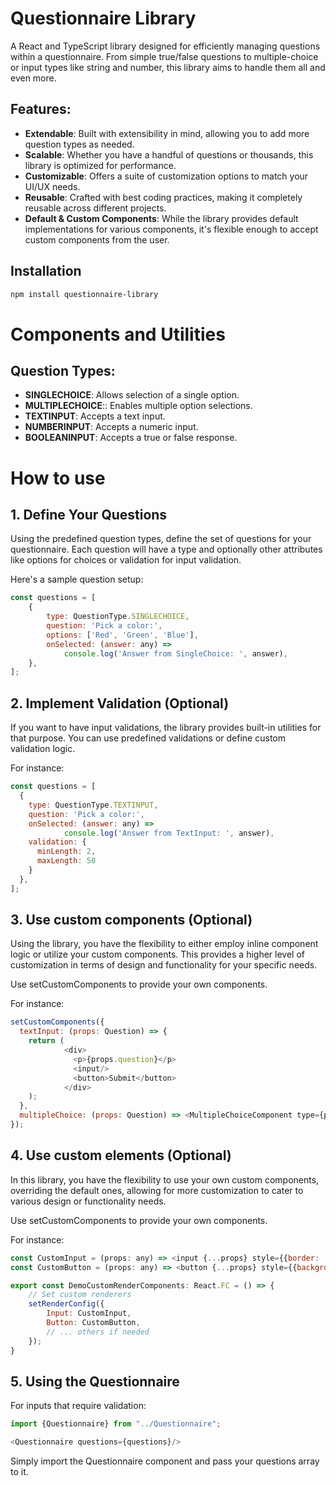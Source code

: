 # Questionnaire Library

A React and TypeScript library designed for efficiently managing questions within a questionnaire. From simple
true/false questions to multiple-choice or input types like string and number, this library aims to handle them all and
even more.

## Features:

- **Extendable**: Built with extensibility in mind, allowing you to add more question types as needed.
- **Scalable**: Whether you have a handful of questions or thousands, this library is optimized for performance.
- **Customizable**: Offers a suite of customization options to match your UI/UX needs.
- **Reusable**: Crafted with best coding practices, making it completely reusable across different projects.
- **Default & Custom Components**: While the library provides default implementations for various components, it's
  flexible enough to accept custom components from the user.

## Installation

```bash
npm install questionnaire-library
```

# Components and Utilities

## Question Types:

- **SINGLECHOICE**: Allows selection of a single option.
- **MULTIPLECHOICE**:: Enables multiple option selections.
- **TEXTINPUT**: Accepts a text input.
- **NUMBERINPUT**: Accepts a numeric input.
- **BOOLEANINPUT**: Accepts a true or false response.

# How to use

## 1. Define Your Questions

Using the predefined question types, define the set of questions for your questionnaire. Each question will have a type and optionally other attributes like options for choices or validation for input validation.

Here's a sample question setup:
```js 
const questions = [
    {
        type: QuestionType.SINGLECHOICE,
        question: 'Pick a color:',
        options: ['Red', 'Green', 'Blue'],
        onSelected: (answer: any) =>
            console.log('Answer from SingleChoice: ', answer),
    },
];
```

## 2. Implement Validation (Optional)

If you want to have input validations, the library provides built-in utilities for that purpose. You can use predefined validations or define custom validation logic.

For instance:
```js 
const questions = [
  {
    type: QuestionType.TEXTINPUT,
    question: 'Pick a color:',
    onSelected: (answer: any) =>
            console.log('Answer from TextInput: ', answer),
    validation: {
      minLength: 2,
      maxLength: 50
    }
  },
];
```

## 3. Use custom components (Optional)

Using the library, you have the flexibility to either employ inline component logic or utilize your custom components. This provides a higher level of customization in terms of design and functionality for your specific needs.

Use setCustomComponents to provide your own components.

For instance:
```js 
setCustomComponents({
  textInput: (props: Question) => {
    return (
            <div>
              <p>{props.question}</p>
              <input/>
              <button>Submit</button>
            </div>
    );
  },
  multipleChoice: (props: Question) => <MultipleChoiceComponent type={props.type} question={props.question} options={props.options}/>
});
```

## 4. Use custom elements (Optional)

In this library, you have the flexibility to use your own custom components, overriding the default ones, allowing for more customization to cater to various design or functionality needs.

Use setCustomComponents to provide your own components.

For instance:
```js 
const CustomInput = (props: any) => <input {...props} style={{border: '2px solid green'}}/>;
const CustomButton = (props: any) => <button {...props} style={{backgroundColor: 'blue', color: 'white'}}/>;

export const DemoCustomRenderComponents: React.FC = () => {
    // Set custom renderers
    setRenderConfig({
        Input: CustomInput,
        Button: CustomButton,
        // ... others if needed
    });
}
```

## 5. Using the Questionnaire

For inputs that require validation:

```js 
import {Questionnaire} from "../Questionnaire";

<Questionnaire questions={questions}/>

```
Simply import the Questionnaire component and pass your questions array to it.
